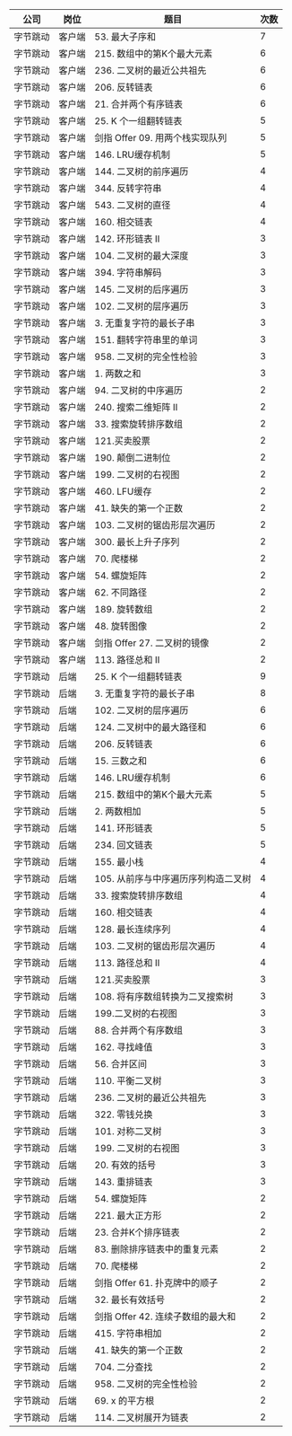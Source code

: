 | 公司   | 岗位  | 题目                     | 次数 |
|------|-----|------------------------|----|
| 字节跳动 | 客户端 | 53\. 最大子序和             | 7  |
| 字节跳动 | 客户端 | 215\. 数组中的第K个最大元素      | 6  |
| 字节跳动 | 客户端 | 236\. 二叉树的最近公共祖先       | 6  |
| 字节跳动 | 客户端 | 206\. 反转链表             | 6  |
| 字节跳动 | 客户端 | 21\. 合并两个有序链表          | 6  |
| 字节跳动 | 客户端 | 25\. K 个一组翻转链表         | 5  |
| 字节跳动 | 客户端 | 剑指 Offer 09\. 用两个栈实现队列 | 5  |
| 字节跳动 | 客户端 | 146\. LRU缓存机制          | 5  |
| 字节跳动 | 客户端 | 144\. 二叉树的前序遍历         | 4  |
| 字节跳动 | 客户端 | 344\. 反转字符串            | 4  |
| 字节跳动 | 客户端 | 543\. 二叉树的直径           | 4  |
| 字节跳动 | 客户端 | 160\. 相交链表             | 4  |
| 字节跳动 | 客户端 | 142\. 环形链表 II          | 3  |
| 字节跳动 | 客户端 | 104\. 二叉树的最大深度         | 3  |
| 字节跳动 | 客户端 | 394\. 字符串解码            | 3  |
| 字节跳动 | 客户端 | 145\. 二叉树的后序遍历         | 3  |
| 字节跳动 | 客户端 | 102\. 二叉树的层序遍历         | 3  |
| 字节跳动 | 客户端 | 3\. 无重复字符的最长子串         | 3  |
| 字节跳动 | 客户端 | 151\. 翻转字符串里的单词        | 3  |
| 字节跳动 | 客户端 | 958\. 二叉树的完全性检验        | 3  |
| 字节跳动 | 客户端 | 1\. 两数之和               | 3  |
| 字节跳动 | 客户端 | 94\. 二叉树的中序遍历          | 2  |
| 字节跳动 | 客户端 | 240\. 搜索二维矩阵 II        | 2  |
| 字节跳动 | 客户端 | 33\. 搜索旋转排序数组          | 2  |
| 字节跳动 | 客户端 | 121\.买卖股票              | 2  |
| 字节跳动 | 客户端 | 190\. 颠倒二进制位           | 2  |
| 字节跳动 | 客户端 | 199\. 二叉树的右视图          | 2  |
| 字节跳动 | 客户端 | 460\. LFU缓存            | 2  |
| 字节跳动 | 客户端 | 41\. 缺失的第一个正数          | 2  |
| 字节跳动 | 客户端 | 103\. 二叉树的锯齿形层次遍历      | 2  |
| 字节跳动 | 客户端 | 300\. 最长上升子序列          | 2  |
| 字节跳动 | 客户端 | 70\. 爬楼梯               | 2  |
| 字节跳动 | 客户端 | 54\. 螺旋矩阵              | 2  |
| 字节跳动 | 客户端 | 62\. 不同路径              | 2  |
| 字节跳动 | 客户端 | 189\. 旋转数组             | 2  |
| 字节跳动 | 客户端 | 48\. 旋转图像              | 2  |
| 字节跳动 | 客户端 | 剑指 Offer 27\. 二叉树的镜像   | 2  |
| 字节跳动 | 客户端 | 113\. 路径总和 II          | 2  |
| 字节跳动 | 后端 | 25\. K 个一组翻转链表          | 9  |
| 字节跳动 | 后端 | 3\. 无重复字符的最长子串          | 8  |
| 字节跳动 | 后端 | 102\. 二叉树的层序遍历          | 6  |
| 字节跳动 | 后端 | 124\. 二叉树中的最大路径和        | 6  |
| 字节跳动 | 后端 | 206\. 反转链表              | 6  |
| 字节跳动 | 后端 | 15\. 三数之和               | 6  |
| 字节跳动 | 后端 | 146\. LRU缓存机制           | 6  |
| 字节跳动 | 后端 | 215\. 数组中的第K个最大元素       | 5  |
| 字节跳动 | 后端 | 2\. 两数相加                | 5  |
| 字节跳动 | 后端 | 141\. 环形链表              | 5  |
| 字节跳动 | 后端 | 234\. 回文链表              | 5  |
| 字节跳动 | 后端 | 155\. 最小栈               | 4  |
| 字节跳动 | 后端 | 105\. 从前序与中序遍历序列构造二叉树   | 4  |
| 字节跳动 | 后端 | 33\. 搜索旋转排序数组           | 4  |
| 字节跳动 | 后端 | 160\. 相交链表              | 4  |
| 字节跳动 | 后端 | 128\. 最长连续序列            | 4  |
| 字节跳动 | 后端 | 103\. 二叉树的锯齿形层次遍历       | 4  |
| 字节跳动 | 后端 | 113\. 路径总和 II           | 4  |
| 字节跳动 | 后端 | 121\.买卖股票               | 3  |
| 字节跳动 | 后端 | 108\. 将有序数组转换为二叉搜索树     | 3  |
| 字节跳动 | 后端 | 199\.二叉树的右视图            | 3  |
| 字节跳动 | 后端 | 88\. 合并两个有序数组           | 3  |
| 字节跳动 | 后端 | 162\. 寻找峰值              | 3  |
| 字节跳动 | 后端 | 56\. 合并区间               | 3  |
| 字节跳动 | 后端 | 110\. 平衡二叉树             | 3  |
| 字节跳动 | 后端 | 236\. 二叉树的最近公共祖先        | 3  |
| 字节跳动 | 后端 | 322\. 零钱兑换              | 3  |
| 字节跳动 | 后端 | 101\. 对称二叉树             | 3  |
| 字节跳动 | 后端 | 199\. 二叉树的右视图           | 3  |
| 字节跳动 | 后端 | 20\. 有效的括号              | 3  |
| 字节跳动 | 后端 | 143\. 重排链表              | 3  |
| 字节跳动 | 后端 | 54\. 螺旋矩阵               | 2  |
| 字节跳动 | 后端 | 221\. 最大正方形             | 2  |
| 字节跳动 | 后端 | 23\. 合并K个排序链表           | 2  |
| 字节跳动 | 后端 | 83\. 删除排序链表中的重复元素       | 2  |
| 字节跳动 | 后端 | 70\. 爬楼梯                | 2  |
| 字节跳动 | 后端 | 剑指 Offer 61\. 扑克牌中的顺子   | 2  |
| 字节跳动 | 后端 | 32\. 最长有效括号             | 2  |
| 字节跳动 | 后端 | 剑指 Offer 42\. 连续子数组的最大和 | 2  |
| 字节跳动 | 后端 | 415\. 字符串相加             | 2  |
| 字节跳动 | 后端 | 41\. 缺失的第一个正数           | 2  |
| 字节跳动 | 后端 | 704\. 二分查找              | 2  |
| 字节跳动 | 后端 | 958\. 二叉树的完全性检验         | 2  |
| 字节跳动 | 后端 | 69\. x 的平方根             | 2  |
| 字节跳动 | 后端 | 114\. 二叉树展开为链表          | 2  |
